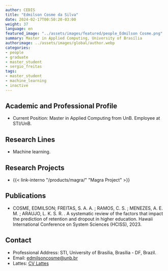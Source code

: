 ```yaml
---
author: CEDIS
title: "Edmilson Cosme da Silva"
date: 2024-02-17T00:50:20-03:00
weight: 37
language: en
featured_image: "../assets/images/featured/people_Edmilson Cosme.png"
summary: Master in Applied Computing, University of Brasília
authorimage: ../assets/images/global/author.webp
categories: 
- people
- graduate
- master_student
- sergio_freitas
tags: 
- master_student
- machine_learning
- inactive
---
```

## Academic and Professional Profile
- Current Position: Master in Applied Computing from UnB. Employee at STI/UnB.

## Research Lines
- Machine learning.

## Research Projects
- {{< link-interno "/products/magra/" "Magra Project" >}}

## Publications
- COSME, EDMILSON; FREITAS, S. A. A. ; RAMOS, C. S. ; MENEZES, A. E. M. ; ARAUJO, L. K. S. R. . A systematic review of the factors that impact the prediction of retention and dropout in higher education. Hawaii International Conference on System Sciences (HCISS), 2023.

## Contact
- Professional Address: STI, University of Brasília, Brasília - DF, Brazil.
- Email: [edmilsoncosme@unb.br](mailto:edmilsoncosme@unb.br)
- Lattes: [CV Lattes](http://lattes.cnpq.br/6572772804750712)